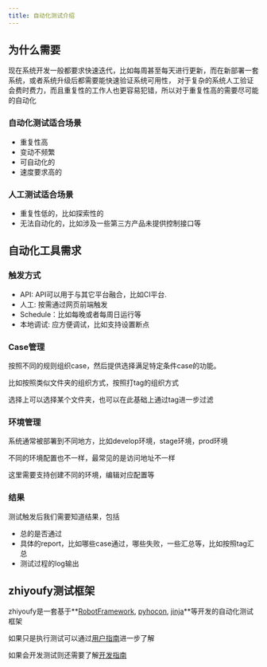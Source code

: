 ```yaml
---
title: 自动化测试介绍
---
```


## 为什么需要

现在系统开发一般都要求快速迭代，比如每周甚至每天进行更新，而在新部署一套系统，或者系统升级后都需要能快速验证系统可用性，
对于复杂的系统人工验证会费时费力，而且重复性的工作人也更容易犯错，所以对于重复性高的需要尽可能的自动化

### 自动化测试适合场景

- 重复性高
- 变动不频繁
- 可自动化的
- 速度要求高的

### 人工测试适合场景

- 重复性低的，比如探索性的
- 无法自动化的，比如涉及一些第三方产品未提供控制接口等

## 自动化工具需求

### 触发方式

- API: API可以用于与其它平台融合，比如CI平台.
- 人工: 按需通过网页前端触发
- Schedule：比如每晚或者每周日运行等
- 本地调试: 应方便调试，比如支持设置断点

### Case管理

按照不同的规则组织case，然后提供选择满足特定条件case的功能。

比如按照类似文件夹的组织方式，按照打tag的组织方式

选择上可以选择某个文件夹，也可以在此基础上通过tag进一步过滤

### 环境管理

系统通常被部署到不同地方，比如develop环境，stage环境，prod环境

不同的环境配置也不一样，最常见的是访问地址不一样

这里需要支持创建不同的环境，编辑对应配置等

### 结果

测试触发后我们需要知道结果，包括

- 总的是否通过
- 具体的report，比如哪些case通过，哪些失败，一些汇总等，比如按照tag汇总
- 测试过程的log输出

## zhiyoufy测试框架

zhiyoufy是一套基于**[RobotFramework][], [pyhocon][], [jinja][]**等开发的自动化测试框架

如果只是执行测试可以通过[用户指南](../0200-user-guide/0100-intro.md)进一步了解

如果会开发测试则还需要了解[开发指南](../0300-developer-guide/framework_intro/00100-intro.md)

[RobotFramework]: https://robotframework.org
[k8s]: https://kubernetes.io/
[jinja]: https://jinja.palletsprojects.com/en/2.10.x/
[pyhocon]: https://github.com/chimpler/pyhocon
